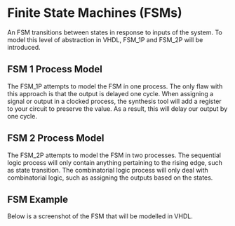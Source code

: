 # Finite State Machines (FSMs)

An FSM transitions between states in response to inputs of the system. To model this level of abstraction in VHDL, FSM_1P and FSM_2P will be introduced.

## FSM 1 Process Model

The FSM_1P attempts to model the FSM in one process. The only flaw with this approach is that the output is delayed one cycle.
When assigning a signal or output in a clocked process, the synthesis tool will add a register to your circuit to preserve the value.
As a result, this will delay our output by one cycle.

## FSM 2 Process Model

The FSM_2P attempts to model the FSM in two processes. The sequential logic process will only contain anything pertaining to the rising edge, such as state transition.
The combinatorial logic process will only deal with combinatorial logic, such as assigning the outputs based on the states.

## FSM Example

Below is a screenshot of the FSM that will be modelled in VHDL.
